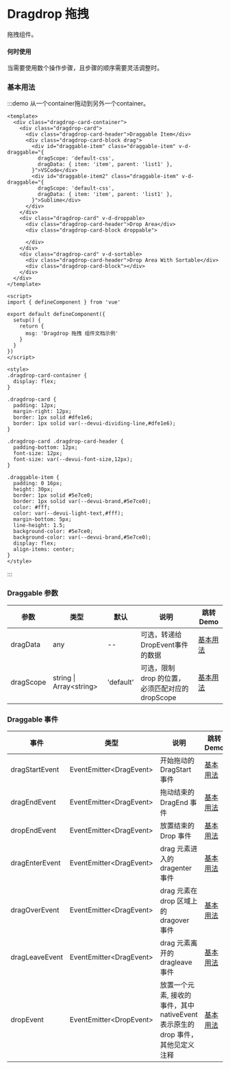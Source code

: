 # Dragdrop 拖拽

拖拽组件。

#### 何时使用

当需要使用数个操作步骤，且步骤的顺序需要灵活调整时。

### 基本用法

:::demo 从一个container拖动到另外一个container。

```vue
<template>
  <div class="dragdrop-card-container">
    <div class="dragdrop-card">
      <div class="dragdrop-card-header">Draggable Item</div>
      <div class="dragdrop-card-block drag">
        <div id="draggable-item" class="draggable-item" v-d-draggable="{
          dragScope: 'default-css',
          dragData: { item: 'item', parent: 'list1' },
        }">VSCode</div>
        <div id="draggable-item2" class="draggable-item" v-d-draggable="{
          dragScope: 'default-css',
          dragData: { item: 'item', parent: 'list1' },
        }">Sublime</div>
      </div>
    </div>
    <div class="dragdrop-card" v-d-droppable>
      <div class="dragdrop-card-header">Drop Area</div>
      <div class="dragdrop-card-block droppable">

      </div>
    </div>
    <div class="dragdrop-card" v-d-sortable>
      <div class="dragdrop-card-header">Drop Area With Sortable</div>
      <div class="dragdrop-card-block"></div>
    </div>
  </div>
</template>

<script>
import { defineComponent } from 'vue'

export default defineComponent({
  setup() {
    return {
      msg: 'Dragdrop 拖拽 组件文档示例'
    }
  }
})
</script>

<style>
.dragdrop-card-container {
  display: flex;
}

.dragdrop-card {
  padding: 12px;
  margin-right: 12px;
  border: 1px solid #dfe1e6;
  border: 1px solid var(--devui-dividing-line,#dfe1e6);
}

.dragdrop-card .dragdrop-card-header {
  padding-bottom: 12px;
  font-size: 12px;
  font-size: var(--devui-font-size,12px);
}

.draggable-item {
  padding: 0 16px;
  height: 30px;
  border: 1px solid #5e7ce0;
  border: 1px solid var(--devui-brand,#5e7ce0);
  color: #fff;
  color: var(--devui-light-text,#fff);
  margin-bottom: 5px;
  line-height: 1.5;
  background-color: #5e7ce0;
  background-color: var(--devui-brand,#5e7ce0);
  display: flex;
  align-items: center;
}
</style>
```

:::

### Draggable 参数

| 参数      | 类型                      | 默认      | 说明                                             | 跳转 Demo             |
| --------- | ------------------------- | --------- | ------------------------------------------------ | --------------------- |
| dragData  | any                       | --        | 可选，转递给 DropEvent事件的数据                 | [基本用法](#基本用法) |
| dragScope | string \| Array\<string\> | 'default' | 可选，限制 drop 的位置，必须匹配对应的 dropScope | [基本用法](#基本用法) |

### Draggable 事件

| 事件 | 类型 | 说明 | 跳转 Demo |
| ---- | ---- | ---- | --------- |
|   dragStartEvent   |   EventEmitter\<DragEvent\>   |   开始拖动的 DragStart 事件   |      [基本用法](#基本用法)     |
|   dragEndEvent   |   EventEmitter\<DragEvent\>   |   拖动结束的 DragEnd 事件   |      [基本用法](#基本用法)     |
|   dropEndEvent   |   EventEmitter\<DragEvent\>   |   放置结束的 Drop 事件   |      [基本用法](#基本用法)     |
|   dragEnterEvent   |   EventEmitter\<DragEvent\>   |   drag 元素进入的 dragenter 事件   |     [基本用法](#基本用法)      |
|   dragOverEvent   |   EventEmitter\<DragEvent\>   |   drag 元素在 drop 区域上的 dragover 事件   |     [基本用法](#基本用法)      |
|   dragLeaveEvent   |   EventEmitter\<DragEvent\>   |   drag 元素离开的 dragleave 事件   |     [基本用法](#基本用法)      |
|   dropEvent   |   EventEmitter\<DropEvent\>   |   放置一个元素, 接收的事件，其中 nativeEvent 表示原生的 drop 事件，其他见定义注释   |      [基本用法](#基本用法)     |

